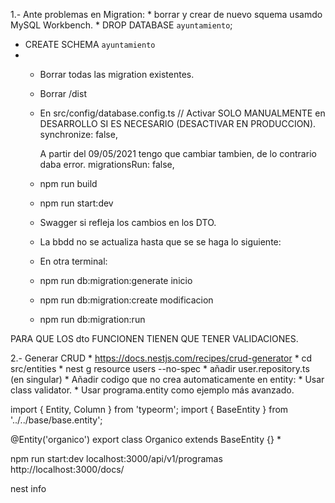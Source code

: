 1.- Ante problemas en Migration:
     * borrar y crear de nuevo squema usamdo MySQL Workbench.
     * DROP DATABASE `ayuntamiento`;
   * CREATE SCHEMA `ayuntamiento`
   * 
     * Borrar todas las migration existentes.
     * Borrar /dist
     * En src/config/database.config.ts
       // Activar SOLO MANUALMENTE en DESARROLLO SI ES NECESARIO (DESACTIVAR EN PRODUCCION).
          synchronize: false,

       A partir del 09/05/2021 tengo que  cambiar tambien, de lo contrario daba error.
        migrationsRun: false,   

     * npm run build
     * npm run start:dev
     * Swagger si refleja los cambios en los DTO.
     * La bbdd no se actualiza hasta que se se haga lo siguiente:
     * En otra terminal:
     * npm run db:migration:generate inicio
     * npm run db:migration:create modificacion
     * npm run db:migration:run  

PARA QUE LOS dto FUNCIONEN TIENEN QUE TENER VALIDACIONES.


2.- Generar CRUD
     * https://docs.nestjs.com/recipes/crud-generator
     * cd src/entities
     * nest g resource users --no-spec
     * añadir user.repository.ts (en singular)
     * Añadir codigo que no crea automaticamente en entity:
     * Usar class validator.
     * Usar programa.entity como ejemplo más avanzado.


import { Entity, Column } from 'typeorm';
import { BaseEntity } from '../../base/base.entity';

@Entity('organico')
export class Organico extends BaseEntity {}
     * 




npm run start:dev
localhost:3000/api/v1/programas
http://localhost:3000/docs/

nest info
